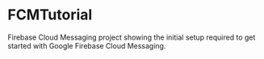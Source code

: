 # FCMTutorial

Firebase Cloud Messaging project showing the initial setup required to get started with Google Firebase Cloud Messaging.
